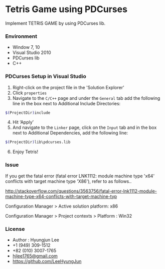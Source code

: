 # Tetris Game using PDCurses

Implement TETRIS GAME by using PDCurses lib.

### Environment

* Window 7, 10
* Visual Studio 2010
* PDCurses lib
* C++

### PDCurses Setup in Visual Studio

1. Right-click on the project file in the 'Solution Explorer'
2. Click `properties`
3. Navigate to the `C/C++` page and under the `General` tab add the following line in the box next to Additional Include Directories:

```sh
$(ProjectDir)include
```

4. Hit ‘Apply’
5. And navigate to the `Linker` page, click on the `Input` tab and in the box next to Additional Dependencies, add the following line:

```sh
$(ProjectDir)lib\pdcurses.lib
```
6. Enjoy Tetris!

### Issue

If you get the fatal error (fatal error LNK1112: module machine type 'x64' conflicts with target machine type 'X86'), refer to as follows..

http://stackoverflow.com/questions/3563756/fatal-error-lnk1112-module-machine-type-x64-conflicts-with-target-machine-typ

Configuration Manager > Active solution platform: x86

Configuration Manager > Project contexts > Platform : Win32


### License

* Author : Hyungjun Lee
* +1 (949) 309-1512
* +82 (010) 3007-1765
* hjlee1765@gmail.com
* https://github.com/LeeHyungJun

